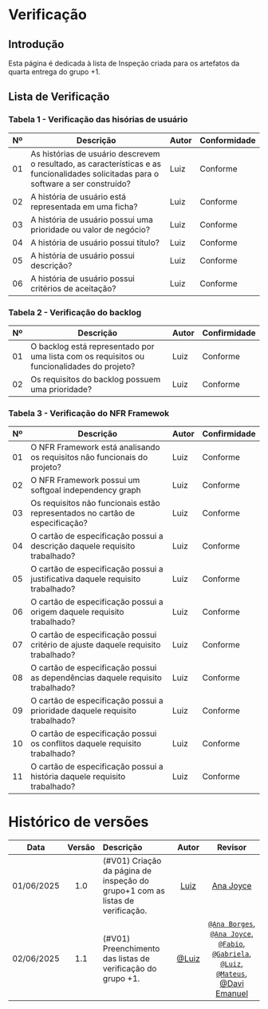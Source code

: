 # Verificação

## Introdução

Esta página é dedicada à lista de Inspeção criada para os artefatos da quarta entrega do grupo +1.

## Lista de Verificação

<!-- ### Tabela 1 - Verificação recomendada pelo professor

| Nº  | Descrição                          | Autor                  | Confirmidade                |
|-----|------------------------------------|------------------------|---------------------------|
| 01  | As Histórias de Usuário possuem referência bibliográfica da fonte e foto do texto da referência explicando a história de usuário ? | André Barros de Sales  | Parcialmente conforme   |
| 02  | Os títulos das histórias de usuário são auto-explicativo? | André Barros de Sales  | Conforme       |
| 03  | O “quem”, “o que” e o “por que” estão definidos na história de usuário? | André Barros de Sales  | Parcialmente conforme                         |
| 04  | A participação do cliente e/ou persona na validação das histórias de usuário? | André Barros de Sales  | Conforme                          |
| 05  | A história possui critérios de aceitação? Existe referência bibliográfica da fonte e foto do texto da referência explicando critérios de aceitação ? | André Barros de Sales  |  Parcialmente conforme                   |
| 06  | A participação do cliente e/ou persona na elicitação de requisitos? | André Barros de Sales  | Conforme                       |
| 07  | Todas as histórias de usuários podem ser testadas? | André Barros de Sales  | Conforme              |
| 08  | Os backlogs possuem referência bibliográfica da fonte e foto do texto da referência explicando o backlogs ? | André Barros de Sales  | Parcialmente conforme                       |
| 09  | O backlog possui épicos e temas bem definidos e descritos? Existe referência bibliográfica da fonte e foto do texto da referência explicando épicos e temas do backlogs ? | André Barros de Sales  | Parcialmente conforme                         |
| 10  | As Histórias de Usuário seguem algum modelo ou padrão? | André Barros de Sales  | Conforme                         |
| 11  | NFR Framework possui referência bibliográfica da fonte e foto do texto da referência explicando NFR Framework?  | André Barros de Sales  | Conforme |
| 12  | Existe definição do NFR e as fontes de evidência na literatura?  | André Barros de Sales  | Conforme                        |
| 13  | Existe referência bibliográfica da fonte e foto do texto da referência explicando o que é o cartão de especificação do NFR.  | André Barros de Sales  | Parcialmente conforme | 
| 14  | Os softgoals condizem com o contexto? Existe referência bibliográfica da fonte e foto do texto da referência explicando o que é softgoals?  | André Barros de Sales  | Conforme           |
| 15  | Os Softgoals representam metas bem definidas?  | André Barros de Sales  | Conforme |
| 16  | Os impactos foram corretamente propagados?  | André Barros de Sales  | Conforme      | -->

### Tabela 1 - Verificação das hisórias de usuário

| Nº  | Descrição                          | Autor                  | Conformidade                |
|-----|------------------------------------|------------------------|---------------------------|
| 01  | As histórias de usuário descrevem o resultado, as características e as funcionalidades solicitadas para o software a ser construído? | Luiz  | Conforme |
| 02  | A história de usuário está representada em uma ficha? | Luiz  | Conforme |
| 03  | A história de usuário possui uma prioridade ou valor de negócio? | Luiz  | Conforme |
| 04  | A história de usuário possui título? | Luiz  | Conforme |
| 05  | A história de usuário possui descrição? | Luiz  | Conforme |
| 06  | A história de usuário possui critérios de aceitação? | Luiz  | Conforme |

### Tabela 2 - Verificação do backlog

| Nº  | Descrição                          | Autor                  | Confirmidade                |
|-----|------------------------------------|------------------------|---------------------------|
| 01  | O backlog está representado por uma lista com os requisitos ou funcionalidades do projeto? | Luiz  | Conforme |
| 02  | Os requisitos do backlog possuem uma prioridade? | Luiz  | Conforme  |

### Tabela 3 - Verificação do NFR Framewok

| Nº  | Descrição                          | Autor                  | Confirmidade                |
|-----|------------------------------------|------------------------|---------------------------|
| 01  | O NFR Framework está analisando os requisitos não funcionais do projeto? | Luiz  | Conforme |
| 02  | O NFR Framework possui um softgoal independency graph | Luiz  | Conforme |
| 03  | Os requisitos não funcionais estão representados no cartão de especificação? | Luiz  | Conforme |
| 04  | O cartão de especificação possui a descrição daquele requisito trabalhado? | Luiz  | Conforme |
| 05  | O cartão de especificação possui a justificativa daquele requisito trabalhado? | Luiz  | Conforme |
| 06  | O cartão de especificação possui a origem daquele requisito trabalhado? | Luiz  | Conforme |
| 07  | O cartão de especificação possui critério de ajuste daquele requisito trabalhado? | Luiz  | Conforme |
| 08  | O cartão de especificação possui as dependências daquele requisito trabalhado? | Luiz  | Conforme |
| 09  | O cartão de especificação possui a prioridade daquele requisito trabalhado? | Luiz  | Conforme |
| 10  | O cartão de especificação possui os conflitos daquele requisito trabalhado? | Luiz  | Conforme |
| 11  | O cartão de especificação possui a história daquele requisito trabalhado? | Luiz  | Conforme |

# Histórico de versões

| Data       | Versão | Descrição                                 | Autor                                      | Revisor                                     |
| :--------: | :----: | :---------------------------------------- | :----------------------------------------: | :----------------------------------------: |
| 01/06/2025 |  1.0   | (#V01) Criação da página de inspeção do grupo+1 com as listas de verificação.| [Luiz](https://github.com/luizfaria1989)   | [Ana Joyce](https://github.com/anajoyceamorim) |
| 02/06/2025 |  1.1   | (#V01) Preenchimento das listas de verificação do grupo +1.| [@Luiz](https://github.com/luizfaria1989) | [`@Ana Borges`](https://github.com/anabborges), [`@Ana Joyce`](https://github.com/anajoyceamorim), [`@Fabio`](https://github.com/fabinsz), [`@Gabriela`](https://github.com/gaubiela), [`@Luiz`](https://github.com/luizfaria1989), [`@Mateus`](https://github.com/MVConsorte), [@Davi Emanuel](https://github.com/daviRolvr) |
